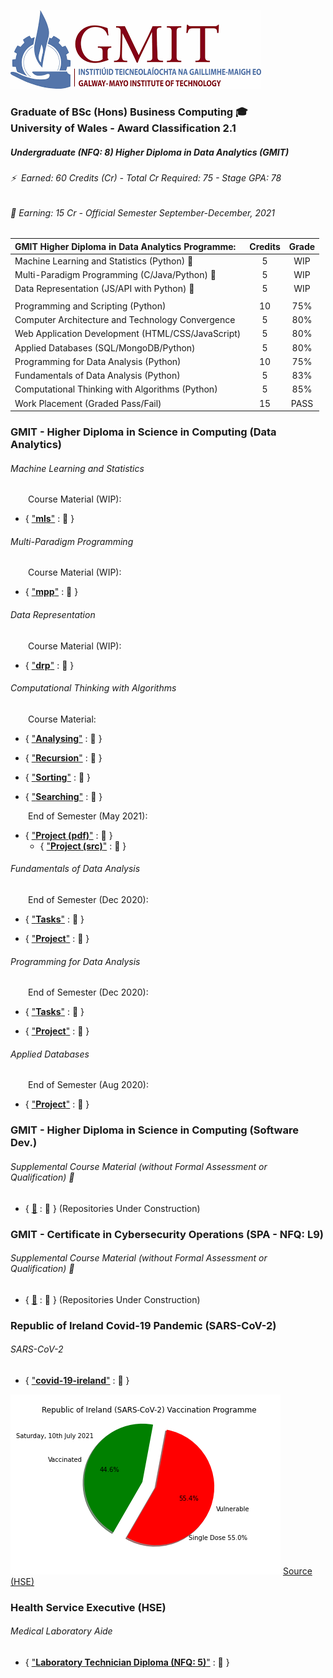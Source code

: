 ![GMIT](https://github.com/SeanOhAileasa/SeanOhAileasa/blob/master/rc/gmit.png?raw=true)

### Graduate of BSc (Hons) Business Computing 🎓</br>University of Wales - Award Classification 2.1

##### Undergraduate (NFQ: 8) Higher Diploma in Data Analytics (GMIT)

###### ⚡ &nbsp;Earned: 60 Credits (Cr) - Total Cr Required: 75 - Stage GPA: 78

###### 🔭 Earning: 15 Cr - Official Semester September-December, 2021

| **GMIT Higher Diploma in Data Analytics Programme:**           | Credits | Grade   |
| :--------------------------------------------------------------|:-------:|:-------:|
| Machine Learning and Statistics (Python) &#x1F6A7;             | 5       | WIP     |
| Multi-Paradigm Programming (C/Java/Python) &#x1F6A7;           | 5       | WIP     |
| Data Representation (JS/API with Python) &#x1F6A7;             | 5       | WIP     |
|                                                                |         |         |
| Programming and Scripting (Python)                             | 10      | 75%     |
| Computer Architecture and Technology Convergence               | 5       | 80%     |
| Web Application Development (HTML/CSS/JavaScript)              | 5       | 80%     |
| Applied Databases (SQL/MongoDB/Python)                         | 5       | 80%     |
| Programming for Data Analysis (Python)                         | 10      | 75%     |
| Fundamentals of Data Analysis (Python)                         | 5       | 83%     |
| Computational Thinking with Algorithms (Python)                | 5       | 85%     |
| Work Placement (Graded Pass/Fail)                              | 15      | PASS    |

### GMIT - Higher Diploma in Science in Computing (Data Analytics)

###### Machine Learning and Statistics 

&emsp;&emsp;Course Material (WIP):

* { ["**mls**"](https://github.com/SeanOhAileasa/mls-machine-learning-statistics) : &#x1F6A7; } 
<!--
09/07/2021
"update repository ./mls-machine-learning-statistics - Measuring (Natural numbers put into one-to-one correspondence with real)."
-->

###### Multi-Paradigm Programming 

&emsp;&emsp;Course Material (WIP):

* { ["**mpp**"](https://github.com/SeanOhAileasa/mpp-multi-paradigm-programming) : &#x1F6A7; } 
<!--
16/06/2021
"update repository ./mpp-multi-paradigm-programming"
-->
<!--
* { ["**C**"](https://github.com/SeanOhAileasa/fubar-c) : &#x1F4CC; }

24/06/2021
"update repository ./fubar-c - K&R tutorial ...JMcA-23062021-RIP"
-->

###### Data Representation 

&emsp;&emsp;Course Material (WIP):

* { ["**drp**"](https://github.com/SeanOhAileasa/drp-data-representation) : &#x1F6A7; } 
<!--
13/07/2021
"update repository ./drp-data-representation - DOM (Object - document) (createElement)."
-->

###### Computational Thinking with Algorithms

&emsp;&emsp;Course Material:

* { ["**Analysing**"](https://github.com/SeanOhAileasa/cta-analysing) : &#x1F4CC; } 
<!--
22/05/2021
"update repository ./cta-analysing"
-->

* { ["**Recursion**"](https://github.com/SeanOhAileasa/cta-recursion) : &#x1F4CC; } 
<!-- 
17/05/2021 (deadline: 20/05/2021)
""
"update repository ./cta-recursion"
"update repository ./L8733 for ./cta-recursion - Overview of factorials."
https://github.com/SeanOhAileasa/L8733/blob/master/src/hdp/cta/recursion-iteration-stack-process-factorial.ipynb
-->

* { ["**Sorting**"](https://github.com/SeanOhAileasa/cta-sorting) : &#x1F4CC; } 
<!--
26/05/2021
"update repository ./cta-sorting"
-->

* { ["**Searching**"](https://github.com/SeanOhAileasa/cta-searching) : &#x1F4CC; } 
<!-- 
25/04/2021
"update repository ./cta-searching - Overview of binary search with performance comparison over linear search. Pseudocode along with iterative implementation (recursive implementation outstanding). Walkthrough of iterative and recursion approaches completed in Java."
-->

&emsp;&emsp;End of Semester (May 2021):

* { ["**Project (pdf)**"](https://raw.githubusercontent.com/SeanOhAileasa/cta-benchmark-algorithms/main/Computational-Thinking-with-Algorithms-Project-2021.pdf) : &#x1F4CC; } 
	* { ["**Project (src)**"](https://github.com/SeanOhAileasa/cta-benchmark-algorithms) : &#x1F4CC; } 
<!--
26/05/2021
"add repository ./cta-benchmark-algorithms - Python application to benchmark five different sorting algorithms. In addition, the report introduces the algorithms chosen and discusses the results of the benchmarking process."
-->

###### Fundamentals of Data Analysis

&emsp;&emsp;End of Semester (Dec 2020):

* { ["**Tasks**"](https://github.com/SeanOhAileasa/fda-tasks) : &#x1F4CC; } 

* { ["**Project**"](https://github.com/SeanOhAileasa/fda-regression) : &#x1F4CC; } 

###### Programming for Data Analysis

&emsp;&emsp;End of Semester (Dec 2020):

* { ["**Tasks**"](https://github.com/SeanOhAileasa/pda-numpy-random) : &#x1F4CC; } 

* { ["**Project**"](https://github.com/SeanOhAileasa/pda-numpy-random-simulation) : &#x1F4CC; } 

###### Applied Databases

<!--
* { ["**MySQL**"](https://github.com/SeanOhAileasa/adb-MySQL) : &#x1F4CC; }

05/07/2021
"add repository ./adb-MySQL"
-->

<!--
* { ["**MongoDB**"](https://github.com/SeanOhAileasa/adb-mongodb) : &#x1F4CC; }

06/07/2021
"add repository ./adb-mongodb"
-->

&emsp;&emsp;End of Semester (Aug 2020):

* { ["**Project**"](https://github.com/SeanOhAileasa/adb-sql-mongodb) : &#x1F4CC; } 

<!--
### GMIT - Higher Diploma in Science in Computing (Software Development)

* { ["**Java**"](https://github.com/SeanOhAileasa/fubar-java) : &#x1F4CC; }

10/06/2021
"add repository ./fubar-java"
-->

<!--
### GMIT - Certificate in Cybersecurity Operations (SPA)

* { ["**Python**"](https://github.com/SeanOhAileasa/fubar-python) : &#x1F4CC; } 
10/06/2021
"update repository ./fubar-python"
-->

<!-- 
### HSE Ransomware Research

17/05/2021
"add repository ./unc1878"
-->

### GMIT - Higher Diploma in Science in Computing (Software Dev.)

###### Supplemental Course Material (without Formal Assessment or Qualification) &#x1F6A7;

* { [&#x1F6A7;](#) : &#x1F4CC; } (Repositories Under Construction)

### GMIT - Certificate in Cybersecurity Operations (SPA - NFQ: L9)

###### Supplemental Course Material (without Formal Assessment or Qualification) &#x1F6A7;

* { [&#x1F6A7;](#) : &#x1F4CC; } (Repositories Under Construction)

### Republic of Ireland Covid-19 Pandemic (SARS-CoV-2)

###### SARS-CoV-2

* { ["**covid-19-ireland**"](https://github.com/SeanOhAileasa/covid-19-ireland/blob/master/src/dataset/covid-19-ireland.csv) : &#x1F4CC; }

![Republic of Ireland (SARS-CoV-2) Vaccination Programme](https://github.com/SeanOhAileasa/SeanOhAileasa/blob/master/rc/covid-19-ireland/RepublicofIrelandSARS-CoV-2VaccinationProgramme.png?raw=true)
[Source (HSE)](https://www.hse.ie/eng/services/news/newsfeatures/covid19-updates/integrated-information-service-vaccination-programme-dashboard.html)
<!-- 
12/07/2021 
"update repository ./covid-19-ireland" 
-->

### Health Service Executive (HSE)

###### Medical Laboratory Aide

* { ["**Laboratory Technician Diploma (NFQ: 5)**"](https://github.com/SeanOhAileasa/medical-laboratory-aide) : &#x1F4CC; }